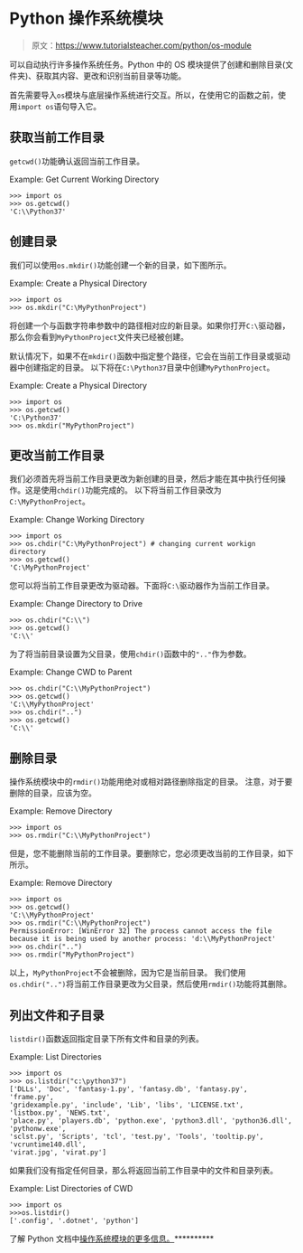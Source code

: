 # Python 操作系统模块

> 原文：<https://www.tutorialsteacher.com/python/os-module>

可以自动执行许多操作系统任务。Python 中的 OS 模块提供了创建和删除目录(文件夹)、获取其内容、更改和识别当前目录等功能。

首先需要导入`os`模块与底层操作系统进行交互。所以，在使用它的函数之前，使用`import os`语句导入它。

## 获取当前工作目录

`getcwd()`功能确认返回当前工作目录。

Example: Get Current Working Directory 

```
>>> import os
>>> os.getcwd()
'C:\\Python37' 
```

## 创建目录

我们可以使用`os.mkdir()`功能创建一个新的目录，如下图所示。

Example: Create a Physical Directory 

```
>>> import os
>>> os.mkdir("C:\MyPythonProject") 
```

将创建一个与函数字符串参数中的路径相对应的新目录。如果你打开`C:\`驱动器，那么你会看到`MyPythonProject`文件夹已经被创建。

默认情况下，如果不在`mkdir()`函数中指定整个路径，它会在当前工作目录或驱动器中创建指定的目录。 以下将在`C:\Python37`目录中创建`MyPythonProject`。

Example: Create a Physical Directory 

```
>>> import os
>>> os.getcwd()
'C:\Python37'
>>> os.mkdir("MyPythonProject") 
```

## 更改当前工作目录

我们必须首先将当前工作目录更改为新创建的目录，然后才能在其中执行任何操作。这是使用`chdir()`功能完成的。 以下将当前工作目录改为`C:\MyPythonProject`。

Example: Change Working Directory 

```
>>> import os
>>> os.chdir("C:\MyPythonProject") # changing current workign directory
>>> os.getcwd()
'C:\MyPythonProject' 
```

您可以将当前工作目录更改为驱动器。下面将`C:\`驱动器作为当前工作目录。

Example: Change Directory to Drive 

```
>>> os.chdir("C:\\")
>>> os.getcwd()
'C:\\' 
```

为了将当前目录设置为父目录，使用`chdir()`函数中的`".."`作为参数。

Example: Change CWD to Parent 

```
>>> os.chdir("C:\\MyPythonProject")
>>> os.getcwd()
'C:\\MyPythonProject'
>>> os.chdir("..")
>>> os.getcwd()
'C:\\' 
```

## 删除目录

操作系统模块中的`rmdir()`功能用绝对或相对路径删除指定的目录。 注意，对于要删除的目录，应该为空。

Example: Remove Directory 

```
>>> import os
>>> os.rmdir("C:\\MyPythonProject") 
```

但是，您不能删除当前的工作目录。要删除它，您必须更改当前的工作目录，如下所示。

Example: Remove Directory 

```
>>> import os
>>> os.getcwd()
'C:\\MyPythonProject'
>>> os.rmdir("C:\\MyPythonProject")
PermissionError: [WinError 32] The process cannot access the file because it is being used by another process: 'd:\\MyPythonProject'
>>> os.chdir("..")
>>> os.rmdir("MyPythonProject") 
```

以上，`MyPythonProject`不会被删除，因为它是当前目录。 我们使用`os.chdir("..")`将当前工作目录更改为父目录，然后使用`rmdir()`功能将其删除。

## 列出文件和子目录

`listdir()`函数返回指定目录下所有文件和目录的列表。

Example: List Directories 

```
>>> import os
>>> os.listdir("c:\python37")
['DLLs', 'Doc', 'fantasy-1.py', 'fantasy.db', 'fantasy.py', 'frame.py', 
'gridexample.py', 'include', 'Lib', 'libs', 'LICENSE.txt', 'listbox.py', 'NEWS.txt',
'place.py', 'players.db', 'python.exe', 'python3.dll', 'python36.dll', 'pythonw.exe', 
'sclst.py', 'Scripts', 'tcl', 'test.py', 'Tools', 'tooltip.py', 'vcruntime140.dll', 
'virat.jpg', 'virat.py'] 
```

如果我们没有指定任何目录，那么将返回当前工作目录中的文件和目录列表。

Example: List Directories of CWD 

```
>>> import os
>>>os.listdir()
['.config', '.dotnet', 'python'] 
```

了解 Python 文档中[操作系统模块的更多信息。](https://docs.python.org/3/library/os.html)**********